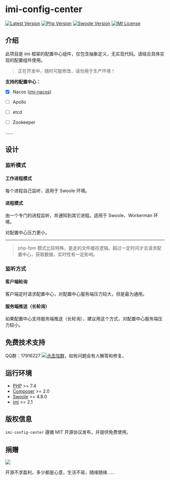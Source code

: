 # imi-config-center

[![Latest Version](https://img.shields.io/packagist/v/imiphp/imi-config-center.svg)](https://packagist.org/packages/imiphp/imi-config-center)
[![Php Version](https://img.shields.io/badge/php-%3E=7.4-brightgreen.svg)](https://secure.php.net/)
[![Swoole Version](https://img.shields.io/badge/swoole-%3E=4.8.0-brightgreen.svg)](https://github.com/swoole/swoole-src)
[![IMI License](https://img.shields.io/github/license/imiphp/imi-config-center.svg)](https://github.com/imiphp/imi-config-center/blob/master/LICENSE)

## 介绍

此项目是 imi 框架的配置中心组件，仅包含抽象定义，无实现代码。请结合具体实现的配置组件使用。

> 正在开发中，随时可能修改，请勿用于生产环境！

**支持的配置中心：**

* [x] Nacos ([imi-nacos](https://github.com/imiphp/imi-nacos))

* [ ] Apollo

* [ ] etcd

* [ ] Zookeeper

……

## 设计

### 监听模式

#### 工作进程模式

每个进程自己监听，适用于 Swoole 环境。

#### 进程模式

由一个专门的进程监听，并通知到其它进程。适用于 Swoole、Workerman 环境。

对配置中心压力更小。

---

> php-fpm 模式比较特殊，是走的文件缓存逻辑。超过一定时间才去请求配置中心，获取数据，实时性有一定影响。

### 监听方式

#### 客户端轮询

客户端定时请求配置中心，对配置中心服务端压力较大，但是最为通用。

#### 服务端推送（长轮询）

如果配置中心支持服务端推送（长轮询），建议用这个方式，对配置中心服务端压力较小。

## 免费技术支持

QQ群：17916227 [![点击加群](https://pub.idqqimg.com/wpa/images/group.png "点击加群")](https://jq.qq.com/?_wv=1027&k=5wXf4Zq)，如有问题会有人解答和修复。

## 运行环境

- [PHP](https://php.net/) >= 7.4
- [Composer](https://getcomposer.org/) >= 2.0
- [Swoole](https://www.swoole.com/) >= 4.8.0
- [imi](https://www.imiphp.com/) >= 2.1

## 版权信息

`imi-config-center` 遵循 MIT 开源协议发布，并提供免费使用。

## 捐赠

<img src="https://cdn.jsdelivr.net/gh/imiphp/imi@2.1/res/pay.png"/>

开源不求盈利，多少都是心意，生活不易，随缘随缘……
